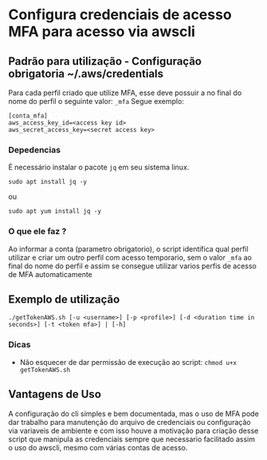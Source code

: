 # Configura credenciais de acesso MFA para acesso via awscli

## Padrão para utilização - Configuração obrigatoria ~/.aws/credentials

Para cada perfil criado que utilize MFA, esse deve possuir a no final do nome do perfil o seguinte valor: `_mfa`
Segue exemplo:

```
[conta_mfa]
aws_access_key_id=<access key id>
aws_secret_access_key=<secret access key>
```

### Depedencias

É necessário instalar o pacote `jq` em seu sistema linux.

```
sudo apt install jq -y
```

ou

```
sudo apt yum install jq -y
```

### O que ele faz ?

Ao informar a conta (parametro obrigatorio), o script identifica qual perfil utilizar e criar um outro perfil com acesso temporario, sem o valor `_mfa` ao final do nome do perfil e assim se consegue utilizar varios perfis de acesso de MFA automaticamente

## Exemplo de utilização

```
./getTokenAWS.sh [-u <username>] [-p <profile>] [-d <duration time in seconds>] [-t <token mfa>] | [-h]
```

### Dicas

- Não esquecer de dar permissão de execução ao script: `chmod u+x getTokenAWS.sh`

## Vantagens de Uso

A configuração do cli simples e bem documentada, mas o uso de MFA pode dar trabalho para manutenção do arquivo de credenciais ou configuração via variaveis de ambiente e com isso houve a motivação para criação desse script que manipula as credenciais sempre que necessario facilitado assim o uso do awscli, mesmo com várias contas de acesso.

